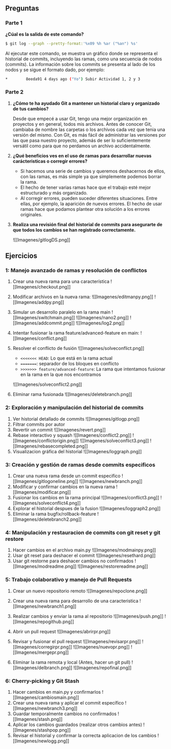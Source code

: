 ## Preguntas

### Parte 1

**¿Cúal es la salida de este comando?**

```bash
$ git log --graph --pretty-format:'%x09 %h %ar ("%an") %s'
```

Al ejecutar este comando, se muestra un gráfico donde se representa el historial de commits, incluyendo las ramas, como una secuencia de nodos (commits). La información sobre los commits se presenta al lado de los nodos y se sigue el formato dado, por ejemplo: 

```bash
*        8eeda91 4 days ago ("Yo") Subir Actividad 1, 2 y 3
```

### Parte 2

1. **¿Cómo te ha ayudado Git a mantener un historial claro y organizado de tus cambios?**

    Desde que empecé a usar Git, tengo una mejor organización en proyectos y en general, todos mis archivos. Antes de conocer Git, cambiaba de nombre las carpetas o los archivos cada vez que tenia una versión del mismo. Con Git, es más fácil de administrar las versiones por las que pasa nuestro proyecto, además de ser lo suficientemente versátil como para que no perdamos un archivo accidentalmente.

2. **¿Qué beneficios ves en el uso de ramas para desarrollar nuevas carácteristicas o corregir errores?**

    - Si hacemos una serie de cambios y queremos deshacernos de ellos, con las ramas, es más simple ya que simplemente podemos borrar la rama.
    - El hecho de tener varias ramas hace que el trabajo esté mejor estructurado y más organizado.
    - Al corregir errores, pueden suceder diferentes situaciones. Entre ellas, por ejemplo, la aparición de nuevos errores. El hecho de usar ramas hace que podamos plantear otra solución a los errores originales.

3. **Realiza una revisión final del historial de commits para asegurarte de que todos los cambios se han registrado correctamente.**

    ![[Imagenes/gitlogDS.png]]

## Ejercicios

### 1: Manejo avanzado de ramas y resolución de conflictos
1. Crear una nueva rama para una característica
![[Imagenes/checkout.png]]
2. Modificar archivos en la nueva rama:
![[Imagenes/editmanpy.png]]
![[Imagenes/addpy.png]]
3. Simular un desarrollo paralelo en la rama main
![[Imagenes/switchmain.png]]
![[Imagenes/nano2.png]]
![[Imagenes/addcommit.png]]
![[Imagenes/log2.png]]
4. Intentar fusionar la rama feature/advanced-feature en main:
![[Imagenes/conflict.png]]
5. Resolver el conflicto de fusión
![[Imagenes/solveconflict.png]]
    - `<<<<<<< HEAD`: Lo que está en la rama actual
    - `=======`: separador de los bloques en conflicto
    - `>>>>>>> feature/advanced-feature`: La rama que intentamos fusionar en la rama en la que nos encontramos

    ![[Imagenes/solveconflict2.png]]

6. Eliminar rama fusionada
![[Imagenes/deletebranch.png]]

### 2: Exploración y manipulación del historial de commits
1. Ver historial detallado de commits
![[Imagenes/gitlogp.png]]
2. Filtrar commits por autor
3. Revertir un commit
![[Imagenes/revert.png]]
4. Rebase interactivo y squash
![[Imagenes/conflict2.png]]
![[Imagenes/conflictorigin.png]]
![[Imagenes/solveconflict3.png]]
![[Imagenes/rebasecompleted.png]]
5. Visualizacion gráfica del historial
![[Imagenes/loggraph.png]]

### 3: Creación y gestión de ramas desde commits especificos
1. Crear una nueva rama desde un commit especifico
![[Imagenes/gitlogoneline.png]]
![[Imagenes/newbranch.png]]
2. Modificar y confirmar cambios en la nueva rama
![[Imagenes/modificar.png]]
3. Fusionar los cambios en la rama principal
![[Imagenes/conflict3.png]]
![[Imagenes/solveconflict4.png]]
4. Explorar el historial despues de la fusion
![[Imagenes/loggraph2.png]]
5. Eliminar la rama bugfix/rollback-feature
![[Imagenes/deletebranch2.png]]

### 4: Manipulación y restauracion de commits con git reset y git restore
1. Hacer cambios en el archivo main.py
![[Imagenes/modmainpy.png]]
2. Usar git reset para deshacer el commit
![[Imagenes/resethard.png]]
3. Usar git restorne para deshacer cambios no confirmados
![[Imagenes/modreadme.png]]
![[Imagenes/restorereadme.png]]

### 5: Trabajo colaborativo y manejo de Pull Requests

1. Crear un nuevo repositorio remoto
![[Imagenes/repoclone.png]]
2. Crear una nueva rama para desarrollo de una caracteristica
![[Imagenes/newbranch1.png]]
3. Realizar cambios y enviar la rama al repositorio 
![[Imagenes/push.png]]
![[Imagenes/repogithub.png]]
4. Abrir un pull request
![[Imagenes/abrirpr.png]]
5. Revisar y fusionar el pull request
![[Imagenes/revisarpr.png]]
![[Imagenes/corregirpr.png]]
![[Imagenes/nuevopr.png]]
![[Imagenes/mergepr.png]]

6. Eliminar la rama remota y local (Antes, hacer un git pull)
![[Imagenes/delbranch.png]]
![[Imagenes/repofinal.png]]

### 6: Cherry-picking y Git Stash
1. Hacer cambios en main.py y confirmarlos
![[Imagenes/cambiosmain.png]]
2. Crear una nueva rama y aplicar el commit específico
![[Imagenes/newbranch3.png]]
3. Guardar temporalmente cambios no confirmados
![[Imagenes/stash.png]]
4. Aplicar los cambios guardados (realizar otros cambios antes)
![[Imagenes/stashpop.png]]
5. Revisar el historial y confirmar la correcta aplicacion de los cambios
![[Imagenes/newlogg.png]]
